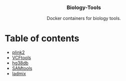 <p align="center">
  <h3 align="center">Biology-Tools</h3>

  <p align="center">
    Docker containers for biology tools.
  </p>
</p>

Table of contents
=================

<!--ts-->
   * [plink2](https://github.com/eliorav/Biology-Tools/tree/master/plink2)
   * [VCFtools](https://github.com/eliorav/Biology-Tools/tree/master/VCFtools)
   * [hg38db](https://github.com/eliorav/Biology-Tools/tree/master/hg38db)
   * [SAMtools](https://github.com/eliorav/Biology-Tools/tree/master/SAMtools)
   * [Iadmix](https://github.com/eliorav/ancestry)
<!--te-->

